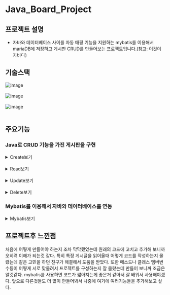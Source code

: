 # Java_Board_Project

## 프로젝트 설명

* 자바와 데이터베이스 사이를 자동 매핑 기능을 지원하는 mybatis를 이용해서 mariaDB에 저장하고 게시판 CRUD를 만들어보는 프로젝트입니다.(참고: 이것이자바다)

## 기술스택

![image](https://github.com/Jaehyuk-96/java_board_project/assets/145963663/b5061fc7-7708-48cb-8d5f-77ece6976f20)<br><br>
![image](https://github.com/Jaehyuk-96/java_board_project/assets/145963663/f0a53ea5-cc17-4a17-a5d9-8aef761f5932)<br><br>
![image](https://github.com/Jaehyuk-96/java_board_project/assets/145963663/a4c9afc5-30fe-44ed-b9af-3a2af679c328)<br><br>

## 주요기능

### Java로 CRUD 기능을 가진 게시판을 구현
   <details>
    <summary>Create보기
    </summary>
    <img src="https://github.com/Jaehyuk-96/java_board_project/assets/145963663/73c5bd66-9c49-4f37-a4dd-c0f42603e676" height="400px"  width="400px"/>
  <br/>   
	   
```java
// 게시글을 새롭게 추가하는 메서드
public void insertBoard(String btitle, String bcontent, String bwriter, Date bdate) {
SqlSession session = sqlSessionFactory.openSession();//새로운 데이터 베이스의 세션을 시작
BoardMapper mapper = session.getMapper(BoardMapper.class);//boardmapper의 메서드를 데이터 베이스와 상호작용하는 mapper 객체에 넣음
Board board = new Board(btitle, bcontent, bwriter, bdate);//새로운 게시글 객체를 데이터를 받아서 생성
mapper.insertBoard(board);//mapper 객체를 사용하여 데이터베이스에 게시글 추가
session.commit();
}
}
```

```Html
<!--게시글 추가 sql 쿼리-->
<!--Board의 매개변수를 받아서 게시글을 추가함-->
<insert id="insertBoard" parameterType="Board" >
INSERT INTO t_board
SET `btitle` = #{btitle},
bcontent = #{bcontent},
bwriter = #{bwriter},
bdate = #{bdate}
</insert >
	}
```
</details>
<br/>
 <details>
    <summary>Read보기</summary>
   <img src="https://github.com/Jaehyuk-96/java_board_project/assets/145963663/df13d800-0fb0-4c52-9218-5404141de2f3" height="400px"  width="400px"/>
  <br/>
<br/>   

```java
//게시글의 bno로 데이터베이스에서 게시글을 가져오는 메소드
	public ArrayList<Board> readBoard(int bno){
		SqlSession session = sqlSessionFactory.openSession();
		BoardMapper mapper = session.getMapper(BoardMapper.class);
		ArrayList<Board> specificBoard = mapper.readBoard(bno);//bno를 기반으로 데이터베이스에서 게시글을 검색
		return specificBoard;//게시글 반환
	}
```

```html
<!--게시글 읽기 sql 쿼리-->
<!--특정 bno의 게시글 반환-->
	<select id="readBoard" resultType="Board">
		Select *
		From t_board
		WHERE bno = #{bno}
	</select>
```
	
</details>
<br/>
 <details>
    <summary>Update보기</summary>
   <img src="https://github.com/Jaehyuk-96/java_board_project/assets/145963663/4bcd8d50-4163-4607-b1cd-893a8b49b28b" height="400px"  width="400px"/>
  <br/>   

```java
//데이터베이스의 게시글을 수정하는 메서드
	public void updateBoard(int bno, String btitle, String bcontent, String bwriter, Date bdate) {
		SqlSession session = sqlSessionFactory.openSession();
		BoardMapper mapper = session.getMapper(BoardMapper.class);
		Board board = new Board(bno, btitle, bcontent, bwriter, bdate);
		mapper.updateBoard(board);

		session.commit();
	}
```

```html
<!--	updateBoard 메소드에 필요한 sql 쿼리-->
<!--	특정 bno를 받아서 그 게시글에 대한 정보만 매개변수를 받아 업데이트함-->
  	<update id="updateBoard" parameterType="Board">
  		UPDATE t_board
  		SET `btitle` = #{btitle},
		bcontent = #{bcontent},
    	bwriter = #{bwriter},
		bdate = #{bdate}
    	WHERE bno = #{bno}
  	</update>
```
	
</details>
<br/>
 <details>
    <summary>Delete보기</summary>
   <img src="https://github.com/Jaehyuk-96/java_board_project/assets/145963663/e094607b-85b0-4225-aca5-1a0be2af64a1" height="400px"  width="400px"/>
<img src="https://github.com/Jaehyuk-96/java_board_project/assets/145963663/4809a216-7222-4596-8451-ce62ebe605f4" height="400px"  width="400px"/>
  <br/>   

```java
//게시글의 bno로 데이터베이스의 게시글을 삭제하는 메서드
	public void deleteBoard(int bno) {
		SqlSession session = sqlSessionFactory.openSession();
		BoardMapper mapper = session.getMapper(BoardMapper.class);
		mapper.deleteBoard(bno);//bno를 기반으로 데이터베이스에서 특정 게시물 삭제

		session.commit();
	}

//데이터 베이스의 게시글을 전체 초기화 하는 메서드
	public void clearBoard(ArrayList<Board> board){
		SqlSession session = sqlSessionFactory.openSession();
		BoardMapper mapper = session.getMapper(BoardMapper.class);
		mapper.clearBoard(board);

		session.commit();

	}
```

```html
<!--	deleteBoard 메소드에 필요한 sql 쿼리-->
<!--	특정 번호 매개변수를 받아서 그번호의 게시글 삭제-->
  	<delete id="deleteBoard" parameterType="int">
  		DELETE FROM t_board
  		WHERE bno = #{bno}
  	</delete>

<!--	clearBoard 메소드에 필요한 sql 쿼리-->
<!--	매개변수 사용없이 전체 게시글 삭제-->
	<delete id="clearBoard" parameterType="Board">
		DELETE FROM t_board
	</delete>
```
	
</details>

### Mybatis를 이용해서 자바와 데이터베이스를 연동
  <details>
    <summary>Mybatis보기</summary>
    ```html
<?xml version="1.0" encoding="UTF-8" ?>
<!DOCTYPE configuration
        PUBLIC "-//mybatis.org//DTD Config 3.0//EN"
        "https://mybatis.org/dtd/mybatis-3-config.dtd">
<configuration>
  <environments default="development">
    <environment id="development">
      <transactionManager type="JDBC"/>
      <dataSource type="POOLED">
        <property name="driver" value="org.mariadb.jdbc.Driver"/>
        <property name="url" value="jdbc:mariadb://127.0.0.1:3306/Board_prj"/>
        <property name="username" value="root"/>
        <property name="password" value="12345"/>
      </dataSource>
    </environment>
  </environments>
  <mappers>
    <mapper resource="BoardMapper.xml"/>
  </mappers>
</configuration>
```
	    
```html
<!--	clearBoard 메소드에 필요한 sql 쿼리-->
<!--	매개변수 사용없이 전체 게시글 삭제-->
	<delete id="clearBoard" parameterType="Board">
		DELETE FROM t_board
	</delete>
```

```java
public class DBUtil {//데이터 베이스 연결정보와 Mybatis 설정을 관리

	String url = "jdbc:mariadb://127.0.0.1:3306/Board_prj";//연결 url
	String user = "root";//데이터베이스 사용자이름
	String pass = "12345";//데이터베이스 사용자 비밀번호
	SqlSessionFactory sqlSessionFactory;

	public void init() {
		try {//mybatis 설정 초기화
			String resource = "mybatis-config.xml";
			InputStream inputStream = Resources.getResourceAsStream(resource);
			sqlSessionFactory = new SqlSessionFactoryBuilder().build(inputStream);

		} catch (Exception e) {//초기화 중에 발생한 예외 처리
			System.out.println("MyBatis 설정 파일 가져오는 중 문제 발생!!");
			e.printStackTrace();
		}
	}
```
   

</details>

## 프로젝트후 느낀점

처음에 어떻게 만들어야 하는지 조차 막막했었는데 원래의 코드에 고치고 추가해 보니까 오히려 이해가 되는것 같다. 특히 특정 게시글을 읽어올때 어떻게 코드를 작성하는지 몰랐는데 같은 고민을 하던 친구가 해결해서 도움을 받았다. 또한  메소드나 클래스 멤버변수등이 어떻게 서로 맞물려서 프로젝트를 구성하는지 잘 몰랐는데 만들어 보니까 조금은 알것같다. mybatis를 사용하면 코드가 짧아지는게 좋은거 같아서 잘 배워서 사용해야겠다. 앞으로 다른것들도 더 많이 만들어봐서 나중에 여기에 여러기능들을 추가해보고 싶다.








